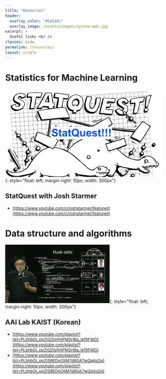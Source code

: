```yaml
---
title: "Resources"
header:
  overlay_color: "#5e616c"
  overlay_image: /assets/images/system-web.jpg
excerpt: >
  Useful links <br />
classes: wide
permalink: /resources/
layout: single
---
```


<p>
  
# Statistics for Machine Learning
  
![image](/assets/images/resources/statquest.png){: style="float: left; margin-right: 10px; width: 300px"}

## StatQuest with Josh Starmer

- <span style="font-size: small;">[https://www.youtube.com/c/joshstarmer/featured](https://www.youtube.com/c/joshstarmer/featured)</span>

</p>

<p>
  
# Data structure and algorithms
  
![image](/assets/images/resources/aai_kaist.jpg){: style="float: left; margin-right: 10px; width: 300px"}

## AAI Lab KAIST (Korean)

- <span style="font-size: small;">[https://www.youtube.com/playlist?list=PLbhbGI_ppZIQZIq1HiPM2rIBa_ikf9FWD](https://www.youtube.com/playlist?list=PLbhbGI_ppZIQZIq1HiPM2rIBa_ikf9FWD)</span> 
- <span style="font-size: small;">[https://www.youtube.com/playlist?list=PLbhbGI_ppZIS8EDpOliM7d8GA7wQqAs2q](https://www.youtube.com/playlist?list=PLbhbGI_ppZIS8EDpOliM7d8GA7wQqAs2q)</span>

</p>

